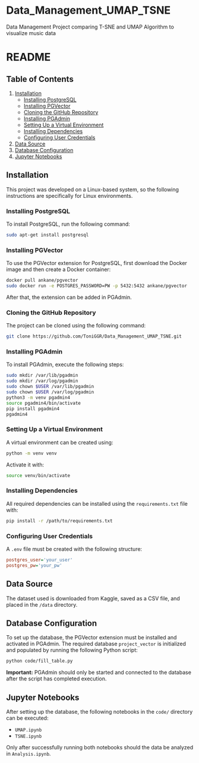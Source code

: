 # Data_Management_UMAP_TSNE
Data Management Project comparing T-SNE and UMAP Algorithm to visualize music data

# README

## Table of Contents
1. [Installation](#installation)
   - [Installing PostgreSQL](#installing-postgresql)
   - [Installing PGVector](#installing-pgvector)
   - [Cloning the GitHub Repository](#cloning-the-github-repository)
   - [Installing PGAdmin](#installing-pgadmin)
   - [Setting Up a Virtual Environment](#setting-up-a-virtual-environment)
   - [Installing Dependencies](#installing-dependencies)
   - [Configuring User Credentials](#configuring-user-credentials)
2. [Data Source](#data-source)
3. [Database Configuration](#database-configuration)
4. [Jupyter Notebooks](#jupyter-notebooks)

## Installation

This project was developed on a Linux-based system, so the following instructions are specifically for Linux environments.

### Installing PostgreSQL
To install PostgreSQL, run the following command:
```sh
sudo apt-get install postgresql
```

### Installing PGVector
To use the PGVector extension for PostgreSQL, first download the Docker image and then create a Docker container:
```sh
docker pull ankane/pgvector
sudo docker run -e POSTGRES_PASSWORD=PW -p 5432:5432 ankane/pgvector
```
After that, the extension can be added in PGAdmin.

### Cloning the GitHub Repository
The project can be cloned using the following command:
```sh
git clone https://github.com/ToniGGR/Data_Management_UMAP_TSNE.git
```

### Installing PGAdmin
To install PGAdmin, execute the following steps:
```sh
sudo mkdir /var/lib/pgadmin
sudo mkdir /var/log/pgadmin
sudo chown $USER /var/lib/pgadmin
sudo chown $USER /var/log/pgadmin
python3 -m venv pgadmin4
source pgadmin4/bin/activate
pip install pgadmin4
pgadmin4
```

### Setting Up a Virtual Environment
A virtual environment can be created using:
```sh
python -m venv venv
```
Activate it with:
```sh
source venv/bin/activate
```

### Installing Dependencies
All required dependencies can be installed using the `requirements.txt` file with:
```sh
pip install -r /path/to/requirements.txt
```

### Configuring User Credentials
A `.env` file must be created with the following structure:
```ini
postgres_user='your_user'
postgres_pw='your_pw'
```

## Data Source
The dataset used is downloaded from Kaggle, saved as a CSV file, and placed in the `/data` directory.

## Database Configuration
To set up the database, the PGVector extension must be installed and activated in PGAdmin. The required database `project_vector` is initialized and populated by running the following Python script:
```sh
python code/fill_table.py
```
**Important:** PGAdmin should only be started and connected to the database after the script has completed execution.

## Jupyter Notebooks
After setting up the database, the following notebooks in the `code/` directory can be executed:
- `UMAP.ipynb`
- `TSNE.ipynb`

Only after successfully running both notebooks should the data be analyzed in `Analysis.ipynb`.


